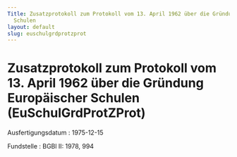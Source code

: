 ```yaml
---
Title: Zusatzprotokoll zum Protokoll vom 13. April 1962 über die Gründung Europäischer
  Schulen
layout: default
slug: euschulgrdprotzprot
---
```


# Zusatzprotokoll zum Protokoll vom 13. April 1962 über die Gründung Europäischer Schulen (EuSchulGrdProtZProt)

Ausfertigungsdatum
:   1975-12-15

Fundstelle
:   BGBl II: 1978, 994

